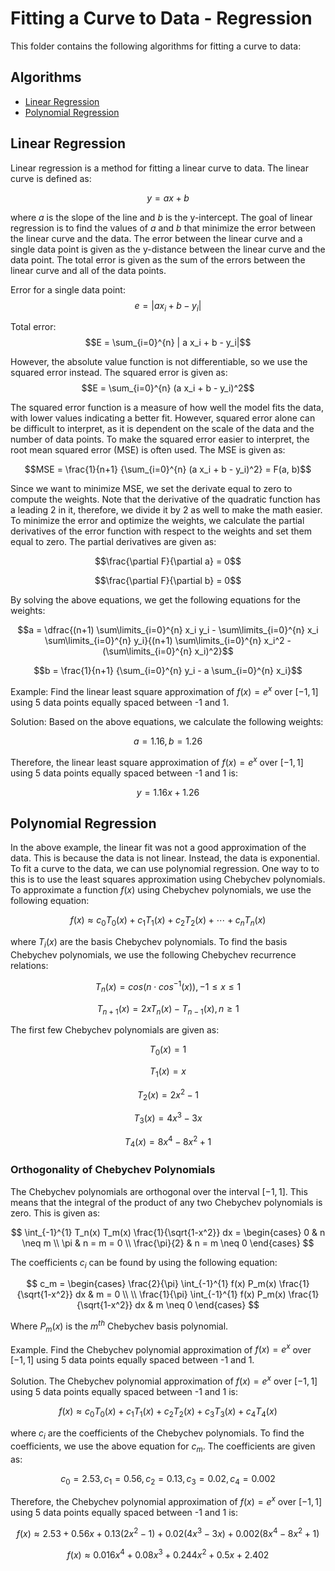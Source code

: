 # Fitting a Curve to Data - Regression
This folder contains the following algorithms for fitting a curve to data:

## Algorithms
* [Linear Regression](linear.py)
* [Polynomial Regression](chebyshev.py)

## Linear Regression
Linear regression is a method for fitting a linear curve to data. The linear curve is defined as:

$$y = a x + b$$

where $a$ is the slope of the line and $b$ is the y-intercept. The goal of linear regression is to find the values of $a$ and $b$ that minimize the error between the linear curve and the data. The error between the linear curve and a single data point is given as the y-distance between the linear curve and the data point. The total error is given as the sum of the errors between the linear curve and all of the data points.

Error for a single data point:
$$e = | a x_i + b - y_i|$$

Total error:
$$E = \sum_{i=0}^{n} | a x_i + b - y_i|$$

However, the absolute value function is not differentiable, so we use the squared error instead. The squared error is given as:
$$E = \sum_{i=0}^{n} (a x_i + b - y_i)^2$$

The squared error function is a measure of how well the model fits the data, with lower values indicating a better fit. However, squared error alone can be difficult to interpret, as it is dependent on the scale of the data and the number of data points. To make the squared error easier to interpret, the root mean squared error (MSE) is often used. The MSE is given as:

$$MSE = \frac{1}{n+1} {\sum_{i=0}^{n} (a x_i + b - y_i)^2} = F(a, b)$$

Since we want to minimize MSE, we set the derivate equal to zero to compute the weights. Note that the derivative of the quadratic function has a leading 2 in it, therefore, we divide it by 2 as well to make the math easier. To minimize the error and optimize the weights, we calculate the partial derivatives of the error function with respect to the weights and set them equal to zero. The partial derivatives are given as:

$$\frac{\partial F}{\partial a} = 0$$

$$\frac{\partial F}{\partial b} = 0$$

By solving the above equations, we get the following equations for the weights:

$$a = \dfrac{(n+1) \sum\limits_{i=0}^{n} x_i y_i - \sum\limits_{i=0}^{n} x_i \sum\limits_{i=0}^{n} y_i}{(n+1) \sum\limits_{i=0}^{n} x_i^2 - (\sum\limits_{i=0}^{n} x_i)^2}$$

$$b = \frac{1}{n+1} {\sum_{i=0}^{n} y_i - a \sum_{i=0}^{n} x_i}$$

Example:
Find the linear least square approximation of $f(x)=e^x$ over $[-1,1]$ using 5 data points equally spaced between -1 and 1.

Solution:
Based on the above equations, we calculate the following weights:

$$a = 1.16, b = 1.26$$

Therefore, the linear least square approximation of $f(x)=e^x$ over $[-1,1]$ using 5 data points equally spaced between -1 and 1 is:

$$y = 1.16 x + 1.26$$

## Polynomial Regression
In the above example, the linear fit was not a good approximation of the data. This is because the data is not linear. Instead, the data is exponential. To fit a curve to the data, we can use polynomial regression. One way to to this is to use the least squares approximation using Chebychev polynomials. To approximate a function $f(x)$ using Chebychev polynomials, we use the following equation:

$$f(x) \approx c_0 T_0(x) + c_1 T_1(x) + c_2 T_2(x) + \cdots + c_n T_n(x)$$

where $T_i(x)$ are the basis Chebychev polynomials. To find the basis Chebychev polynomials, we use the following Chebychev recurrence relations:

$$ T_n(x) = cos(n \cdot cos^{-1}(x)), -1 \leq x \leq 1$$

$$ T_{n+1}(x) = 2xT_n(x) - T_{n-1}(x), n \geq 1$$

The first few Chebychev polynomials are given as:

$$T_0(x) = 1$$

$$T_1(x) = x$$

$$T_2(x) = 2x^2 - 1$$

$$T_3(x) = 4x^3 - 3x$$

$$T_4(x) = 8x^4 - 8x^2 + 1$$

### Orthogonality of Chebychev Polynomials
The Chebychev polynomials are orthogonal over the interval $[-1,1]$. This means that the integral of the product of any two Chebychev polynomials is zero. This is given as:

$$
\int_{-1}^{1} T_n(x) T_m(x) \frac{1}{\sqrt{1-x^2}} dx = 
\begin{cases} 
0 & n \neq m \\ 
\pi & n = m = 0 \\ 
\frac{\pi}{2} & n = m \neq 0 
\end{cases}
$$

The coefficients $c_i$ can be found by using the following equation:

$$
c_m = \begin{cases}
\frac{2}{\pi} \int_{-1}^{1} f(x) P_m(x) \frac{1}{\sqrt{1-x^2}} dx & m = 0 \\
\\
\frac{1}{\pi} \int_{-1}^{1} f(x) P_m(x) \frac{1}{\sqrt{1-x^2}} dx & m \neq 0 
\end{cases}
$$

Where $P_m(x)$ is the $m^{th}$ Chebychev basis polynomial.

Example. Find the Chebychev polynomial approximation of $f(x)=e^x$ over $[-1,1]$ using 5 data points equally spaced between -1 and 1.

Solution. The Chebychev polynomial approximation of $f(x)=e^x$ over $[-1,1]$ using 5 data points equally spaced between -1 and 1 is:

$$f(x) \approx c_0 T_0(x) + c_1 T_1(x) + c_2 T_2(x) + c_3 T_3(x) + c_4 T_4(x)$$

where $c_i$ are the coefficients of the Chebychev polynomials. To find the coefficients, we use the above equation for $c_m$. The coefficients are given as:

$$c_0 = 2.53, c_1 = 0.56, c_2 = 0.13, c_3 = 0.02, c_4 = 0.002$$

Therefore, the Chebychev polynomial approximation of $f(x)=e^x$ over $[-1,1]$ using 5 data points equally spaced between -1 and 1 is:

$$f(x) \approx 2.53 + 0.56 x + 0.13 (2x^2 - 1) + 0.02 (4x^3 - 3x) + 0.002 (8x^4 - 8x^2 + 1)$$

$$f(x) \approx 0.016 x^4 + 0.08 x^3 + 0.244 x^2 + 0.5 x + 2.402$$